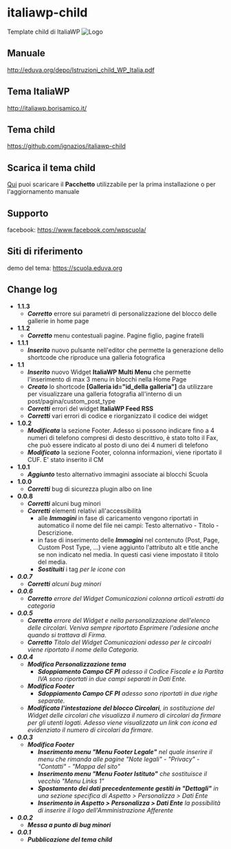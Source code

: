 # italiawp-child
Template child di ItaliaWP
![Logo](http://eduva.org/depo/LogoTemplateScuolaEsteso.png)
## Manuale
http://eduva.org/depo/Istruzioni_child_WP_Italia.pdf
## Tema ItaliaWP
http://italiawp.borisamico.it/
## Tema child
https://github.com/ignazios/italiawp-child
## Scarica il tema child
[Qui](https://raw.githubusercontent.com/ignazios/italiawp-child/master/italiawp-child.zip) puoi scaricare il **Pacchetto** utilizzabile per la prima installazione o per l'aggiornamento manuale
## Supporto
facebook: https://www.facebook.com/wpscuola/
## Siti di riferimento
demo del tema: https://scuola.eduva.org
## Change log
- **1.1.3**
  - ***Corretto*** errore sui parametri di personalizzazione del blocco delle gallerie in home page
- **1.1.2**
  - ***Corretto*** menu contestuali pagine. Pagine figlio, pagine fratelli
- **1.1.1**
  - ***Inserito*** nuovo pulsante nell'editor che permette la generazione dello shortcode che riproduce una galleria fotografica
- **1.1**
  - ***Inserito*** nuovo Widget **ItaliaWP Multi Menu** che permette l'inserimento di max 3 menu in blocchi nella Home Page
  - ***Creato*** lo shortcode **[Galleria id="id_della galleria"]** da utilizzare per visualizzare una galleria fotografia all'interno di un post/pagina/custom_post_type
  - ***Corretti*** errori del widget **ItaliaWP Feed RSS**
  - ***Corretti*** vari errori di codice e riorganizzato il codice dei widget
- **1.0.2**
  - ***Modificata*** la sezione Footer. Adesso si possono indicare fino a 4 numeri di telefono compresi di desto descrittivo, è stato tolto il Fax, che può essere indicato al posto di uno dei 4 numeri di telefono
  - ***Modificato*** la sezione Footer, colonna informazioni, viene riportato il CUF. E' stato inserito il CM 
- **1.0.1**
  - ***Aggiunto*** testo alternativo immagini associate ai blocchi Scuola
- **1.0.0**
  - ***Corretti*** bug di sicurezza plugin albo on line
- **0.0.8**
  - ***Corretti*** alcuni bug minori
  - ***Corretti*** elementi relativi all'accessibilità
	- alle ***Immagini*** in fase di caricamento vengono riportati in automatico il nome del file nei campi: Testo alternativo - Titolo - Descrizione.
	- in fase di inserimento delle ***Immagini*** nel contenuto (Post, Page, Custom Post Type, ...) viene aggiunto l'attributo alt e title anche se non indicato nel media. In questi casi viene impostato il titolo del media. 
	- ***Sostituiti*** i tag <i> per le icone con <span>
- **0.0.7**
  - ***Corretti*** alcuni bug minori
- **0.0.6**
  - ***Corretto*** errore del Widget Comunicazioni colonna articoli estratti da categoria
- **0.0.5** 
  - ***Corretto*** errore del Widget e nella personalizzazione dell'elenco delle circolari. Veniva sempre riportato Esprimere l'adesione anche quando si trattava di Firma.
  - ***Corretto*** Titolo del Widget Comunicazioni adesso per le circoalri viene riportato il nome della Categoria.
- **0.0.4** 
  - ***Modifica Personalizzazione tema***
    - ***Sdoppiamento Campo CF PI*** adesso il Codice Fiscale e la Partita IVA sono riportati in due campi separati in Dati Ente.
  - ***Modifica Footer***
    - ***Sdoppiamento Campo CF PI*** adesso sono riportati in due righe separate.
  - ***Modificata l'intestazione del blocco Circolari***, in sostituzione del Widget delle circolari che visualizza il numero di circolari da firmare per gli utenti logati. Adesso viene visualizzata un link con icona ed evidenziato il numero di circolari da firmare.
- **0.0.3** 
  - ***Modifica Footer***
    - ***Inserimento menu "Menu Footer Legale"*** nel quale inserire il menu che rimanda alle pagine "Note legali" - "Privacy" - "Contatti" - "Mappa del sito"
    - ***Inserimento menu "Menu Footer Istituto"*** che sostituisce il vecchio "Menu Links 1"
    - ***Spostamento dei dati precedentemente gestiti in "Dettagli"*** in una sezione specifica di Aspetto > Personalizza > Dati Ente
    - ***Inserimento in Aspetto > Personalizza > Dati Ente*** la possibilità di inserire il logo dell'Amministrazione Afferente
- **0.0.2** 
  - ***Messa a punto di bug minori***
- **0.0.1**
  - ***Pubblicazione del tema child***
